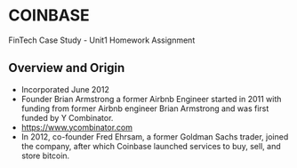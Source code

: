 # COINBASE
FinTech Case Study - Unit1 Homework Assignment
## Overview and Origin
* Incorporated June 2012
* Founder Brian Armstrong a former Airbnb Engineer started in 2011 with funding from former Airbnb engineer Brian Armstrong and was first funded by Y Combinator.
* https://www.ycombinator.com
* In 2012, co-founder Fred Ehrsam, a former Goldman Sachs trader, joined the company, after which Coinbase launched services to buy, sell, and store bitcoin.
